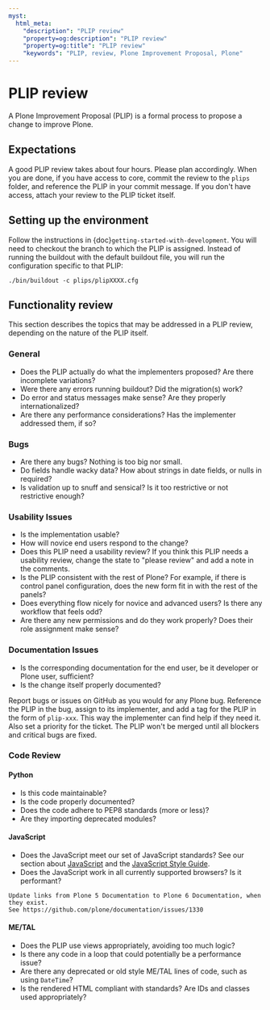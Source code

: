 ```yaml
---
myst:
  html_meta:
    "description": "PLIP review"
    "property=og:description": "PLIP review"
    "property=og:title": "PLIP review"
    "keywords": "PLIP, review, Plone Improvement Proposal, Plone"
---
```


# PLIP review

A Plone Improvement Proposal (PLIP) is a formal process to propose a change to improve Plone.


## Expectations

A good PLIP review takes about four hours.
Please plan accordingly.
When you are done, if you have access to core, commit the review to the `plips` folder, and reference the PLIP in your commit message.
If you don't have access, attach your review to the PLIP ticket itself.


## Setting up the environment

Follow the instructions in {doc}`getting-started-with-development`.
You will need to checkout the branch to which the PLIP is assigned.
Instead of running the buildout with the default buildout file, you will run the configuration specific to that PLIP:

```shell
./bin/buildout -c plips/plipXXXX.cfg
```


## Functionality review

This section describes the topics that may be addressed in a PLIP review, depending on the nature of the PLIP itself.


### General

-   Does the PLIP actually do what the implementers proposed?
    Are there incomplete variations?
-   Were there any errors running buildout?
    Did the migration(s) work?
-   Do error and status messages make sense?
    Are they properly internationalized?
-   Are there any performance considerations?
    Has the implementer addressed them, if so?


### Bugs

-   Are there any bugs?
    Nothing is too big nor small.
-   Do fields handle wacky data?
    How about strings in date fields, or nulls in required?
-   Is validation up to snuff and sensical?
    Is it too restrictive or not restrictive enough?


### Usability Issues

-   Is the implementation usable?
-   How will novice end users respond to the change?
-   Does this PLIP need a usability review?
    If you think this PLIP needs a usability review, change the state to "please review" and add a note in the comments.
-   Is the PLIP consistent with the rest of Plone?
    For example, if there is control panel configuration, does the new form fit in with the rest of the panels?
-   Does everything flow nicely for novice and advanced users?
    Is there any workflow that feels odd?
-   Are there any new permissions and do they work properly?
    Does their role assignment make sense?


### Documentation Issues

- Is the corresponding documentation for the end user, be it developer or Plone user, sufficient?
- Is the change itself properly documented?

Report bugs or issues on GitHub as you would for any Plone bug.
Reference the PLIP in the bug, assign to its implementer, and add a tag for the PLIP in the form of `plip-xxx`.
This way the implementer can find help if they need it.
Also set a priority for the ticket.
The PLIP won't be merged until all blockers and critical bugs are fixed.


### Code Review


#### Python

-   Is this code maintainable?
-   Is the code properly documented?
-   Does the code adhere to PEP8 standards (more or less)?
-   Are they importing deprecated modules?


#### JavaScript

-   Does the JavaScript meet our set of JavaScript standards?
    See our section about [JavaScript](https://5.docs.plone.org/develop/addons/javascript/index.html) and the [JavaScript Style Guide](https://5.docs.plone.org/develop/styleguide/javascript.html).
-   Does the JavaScript work in all currently supported browsers?
    Is it performant?

```{todo}
Update links from Plone 5 Documentation to Plone 6 Documentation, when they exist.
See https://github.com/plone/documentation/issues/1330
```

#### ME/TAL

-   Does the PLIP use views appropriately, avoiding too much logic?
-   Is there any code in a loop that could potentially be a performance issue?
-   Are there any deprecated or old style ME/TAL lines of code, such as using `DateTime`?
-   Is the rendered HTML compliant with standards? Are IDs and classes used appropriately?
